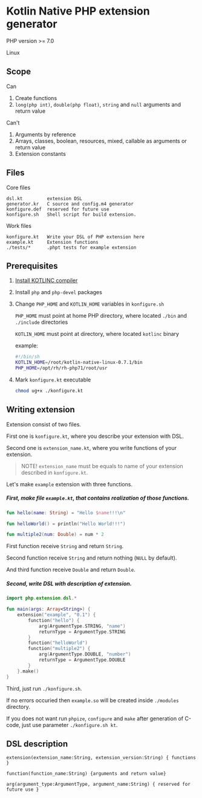 # Kotlin Native PHP extension generator

PHP version >= 7.0

Linux

## Scope
Can
1. Create functions
2. `long(php int)`, `double(php float)`, `string` and `null` arguments and return value

Can't
1. Arguments by reference
2. Arrays, classes, boolean, resources, mixed, callable as arguments or return value
3. Extension constants
## Files

Core files
```
dsl.kt         extension DSL
generator.kr   C source and config.m4 generator
konfigure.def  reserved for future use
konfigure.sh   Shell script for build extension.
```
Work files
```
konfigure.kt   Write your DSL of PHP extension here
example.kt     Extension functions
./tests/*      .phpt tests for example extension
```

## Prerequisites

1. [Install KOTLINC compiler](https://kotlinlang.org/docs/tutorials/native/basic-kotlin-native-app.html)
2. Install `php` and `php-devel` packages
3. Change `PHP_HOME` and `KOTLIN_HOME` variables in `konfigure.sh`

   `PHP_HOME` must point at home PHP directory, where located `./bin` and `./include` directories

   `KOTLIN_HOME` must point at directory, where located `kotlinc` binary

   example:
   ```sh
   #!/bin/sh
   KOTLIN_HOME=/root/kotlin-native-linux-0.7.1/bin
   PHP_HOME=/opt/rh/rh-php71/root/usr
   ```
4. Mark `konfigure.kt` executable

   ```sh
   chmod ug+x ./konfigure.kt
   ```

## Writing extension

Extension consist of two files.

First one is `konfigure.kt`, where you describe your extension with DSL.

Second one is `extension_name.kt`, where you write functions of your extension.

> NOTE! `extension_name` must be equals to name of your extension described in `konfigure.kt`.


Let's make `example` extension with three functions.

##### First, make file `example.kt`, that contains realization of those functions.

```kotlin
fun hello(name: String) = "Hello $name!!!\n"

fun helloWorld() = println("Hello World!!!")

fun multiple2(num: Double) = num * 2
```

First function receive `String` and return `String`.

Second function receive `String` and return nothing (`NULL` by default).

And third function receive `Double` and return `Double`.


##### Second, write DSL with description of extension.

```kotlin
import php.extension.dsl.*

fun main(args: Array<String>) {
    extension("example", "0.1") {
        function("hello") {
            arg(ArgumentType.STRING, "name")
            returnType = ArgumentType.STRING
        }
        function("helloWorld")
        function("multiple2") {
            arg(ArgumentType.DOUBLE, "number")
            returnType = ArgumentType.DOUBLE
        }
    }.make()
}
```

Third, just run `./konfigure.sh`.

If no errors occuried then `example.so` will be created inside `./modules` directory.

If you does not want run `phpize`, `configure` and `make` after generation of C-code, just use parameter `./konfigure.sh kt`.

## DSL description

```
extension(extension_name:String, extension_version:String) { functions }

function(function_name:String) {arguments and return value}

arg(argument_type:ArgumentType, argument_name:String) { reserved for future use }
``` 